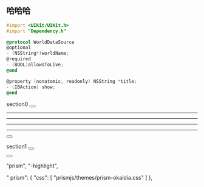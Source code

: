 ## 哈哈哈

```objectivec
#import <UIKit/UIKit.h>
#import "Dependency.h"

@protocol WorldDataSource
@optional
- (NSString*)worldName;
@required
- (BOOL)allowsToLive;
@end

@property (nonatomic, readonly) NSString *title;
- (IBAction) show;
@end

```

<!--sec data-title="section0" data-id="section0" data-show=true ces-->

section0
<button class="section" target="section1" show="show section1" hide="Hide next section"></button>
<!--endsec-->


---
---
---
---
<button class="section" target="section0" show=" show section0" hide="Hide next section"></button>


<!--sec data-title="section1" data-id="section1" data-show=true ces-->

section1
<button class="section" target="section0" show="show section0" hide="Hide next section"></button>
<!--endsec-->


<button class="section" target="section1" show="show section1" hide="Hide next section"></button>


"prism",
"-highlight",

"
prism": {
"css": [
"prismjs/themes/prism-okaidia.css"
]
},